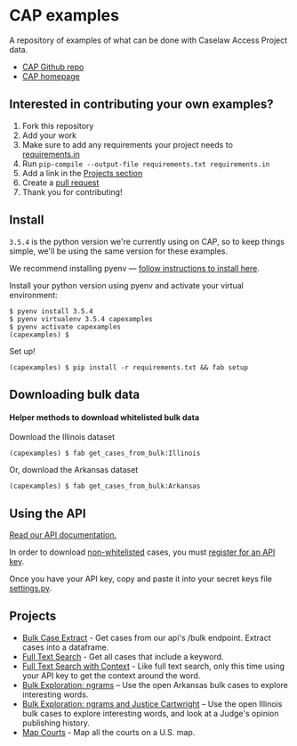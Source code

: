 # CAP examples

A repository of examples of what can be done with Caselaw Access Project data.
- [CAP Github repo](https://github.com/harvard-lil/capstone)
- [CAP homepage](https://case.law/)

## Interested in contributing your own examples?
1. Fork this repository
2. Add your work
3. Make sure to add any requirements your project needs to [requirements.in](requirements.in)
4. Run ```pip-compile --output-file requirements.txt requirements.in```
5. Add a link in the [Projects section](#projects)
6. Create a [pull request](https://github.com/harvard-lil/cap-examples/compare)
7. Thank you for contributing!


## Install
`3.5.4` is the python version we're currently using on CAP, so to keep things simple, we'll be using the same version for these examples.
 
We recommend installing pyenv — [follow instructions to install here](https://github.com/pyenv/pyenv). 

Install your python version using pyenv and activate your virtual environment:
```
$ pyenv install 3.5.4 
$ pyenv virtualenv 3.5.4 capexamples
$ pyenv activate capexamples
(capexamples) $ 
```

Set up! 
```
(capexamples) $ pip install -r requirements.txt && fab setup
```

## Downloading bulk data

#### Helper methods to download whitelisted bulk data 
Download the Illinois dataset
```
(capexamples) $ fab get_cases_from_bulk:Illinois
```

Or, download the Arkansas dataset
```
(capexamples) $ fab get_cases_from_bulk:Arkansas
```
 
## Using the API
[Read our API documentation.](https://case.law/api/)

In order to download [non-whitelisted](https://case.law/api/#limits) cases, you must [register for an API key](https://case.law/user/register/).

Once you have your API key, copy and paste it into your secret keys file [settings.py](config/settings.py).


## Projects
- [Bulk Case Extract](bulk_extract/extract_cases.ipynb) - Get cases from our api's /bulk endpoint. Extract cases into a dataframe.  
- [Full Text Search](full_text_search/full_text_search.ipynb) - Get all cases that include a keyword.
- [Full Text Search with Context](api_text_search/api_text_search.py) - Like full text search, only this time using your API key to get the context around the word.
- [Bulk Exploration: ngrams](bulk_exploration/ngrams.ipynb) – Use the open Arkansas bulk cases to explore interesting words.
- [Bulk Exploration: ngrams and Justice Cartwright](bulk_exploration/cartwright.ipynb) – Use the open Illinois bulk cases to explore interesting words, and look at a Judge's opinion publishing history.  
- [Map Courts](map_courts/map_courts.ipynb) - Map all the courts on a U.S. map.
